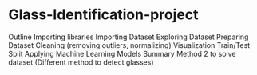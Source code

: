 # Glass-Identification-project
Outline
Importing libraries
Importing Dataset
Exploring Dataset
Preparing Dataset
Cleaning (removing outliers, normalizing)
Visualization
Train/Test Split
Applying Machine Learning Models
Summary
Method 2 to solve dataset (Different method to detect glasses)


